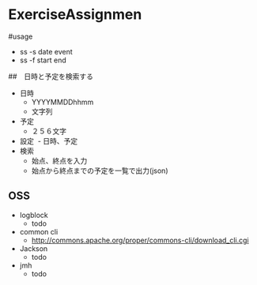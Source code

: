 # ExerciseAssignmen

#usage

- ss -s date event
- ss -f start end

##　日時と予定を検索する

- 日時　
  - YYYYMMDDhhmm
  - 文字列
- 予定
  - ２５６文字
- 設定
  - 日時、予定
- 検索
  - 始点、終点を入力
  - 始点から終点までの予定を一覧で出力(json)

## OSS

  
- logblock
    - todo
- common cli
    - http://commons.apache.org/proper/commons-cli/download_cli.cgi
- Jackson
    - todo
- jmh
    - todo

